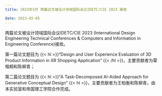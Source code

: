 ```yaml
---
title: 2023年5月 两篇论文被设计领域国际会议IDETC/CIE 2023 接收

date: 2023-05-05
---
```



<!--more-->

两篇论文被设计领域国际会议IDETC/CIE 2023 (International Design Engineering Technical Conferences & Computers and Information in Engineering Conference)接收。

第一篇论文题目为 {{< hl >}}“Design and User Experience Evaluation of 3D Product Information in XR Shopping Application” {{< /hl >}}，主要贡献者为覃楷桐和陈柳青；

第二篇论文题目为 {{< hl >}}“A Task-Decomposed AI-Aided Approach for Generative Conceptual Design” {{< hl >}}，主要贡献者为王柏衡和陈柳青，由本实验室和帝国理工学院合作完成。